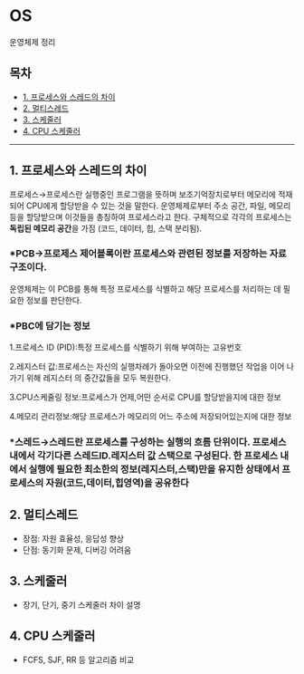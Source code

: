 # OS
운영체제 정리
## 목차
- [1. 프로세스와 스레드의 차이](#1-프로세스와-스레드의-차이)
- [2. 멀티스레드](#2-멀티스레드)
- [3. 스케줄러](#3-스케줄러)
- [4. CPU 스케줄러](#4-cpu-스케줄러)

---

## 1. 프로세스와 스레드의 차이
프로세스→프로세스란 실행중인 프로그램을 뜻하며 보조기억장치로부터 메모리에 적재되어 CPU에게 할당받을 수 있는 것을 말한다. 운영체제로부터 주소 공간, 파일, 메모리 등을 할당받으며 이것들을 총칭하여 프로세스라고 한다. 구체적으로 각각의 프로세스는 **독립된 메모리 공간**을 가짐 (코드, 데이터, 힙, 스택 분리됨).

### *PCB→프로제스 제어블록이란 프로세스와 관련된 정보를 저장하는 자료구조이다.

운영체제는 이 PCB를 통해 특정 프로세스를 식별하고 해당 프로세스를 처리하는 데 필요한 정보를 판단한다.

### *PBC에 담기는 정보

1.프로세스 ID (PID):특정 프로세스를 식별하기 위해 부여하는 고유번호

2.레지스터 값:프로세스는 자신의 실행차례가 돌아오면 이전에 진행했던 작업을 이어 나가기 위해 레지스터 의 중간값들을 모두 복원한다.

3.CPU스케줄링 정보:프로세스가 언제,어떤 순서로 CPU를 할당받을지에 대한 정보

4.메모리 관리정보:해당 프로세스가 메모리의 어느 주소에 저장되어있는지에 대한 정보

### *스레드→스레드란 프로세스를 구성하는 실행의 흐름 단위이다. 프로세스 내에서 각기다른 스레드ID.레지스터 값 스택으로 구성된다. 한 프로세스 내에서 실행에 필요한 최소한의 정보(레지스터,스택)만을 유지한 상태에서 프로세스의 자원(코드,데이터,힙영역)을 공유한다

## 2. 멀티스레드
- 장점: 자원 효율성, 응답성 향상
- 단점: 동기화 문제, 디버깅 어려움

## 3. 스케줄러
- 장기, 단기, 중기 스케줄러 차이 설명

## 4. CPU 스케줄러
- FCFS, SJF, RR 등 알고리즘 비교

